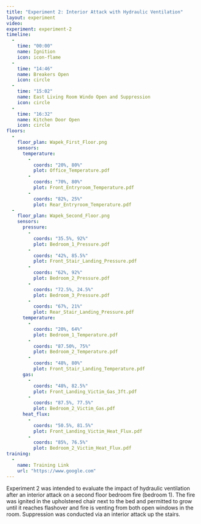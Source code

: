 ```yaml
---
title: "Experiment 2: Interior Attack with Hydraulic Ventilation"
layout: experiment
video:
experiment: experiment-2
timeline:
  -
    time: "00:00"
    name: Ignition
    icon: icon-flame
  -
    time: "14:46"
    name: Breakers Open
    icon: circle
  -
    time: "15:02"
    name: East Living Room Windo Open and Suppression
    icon: circle
  -
    time: "16:32"
    name: Kitchen Door Open
    icon: circle
floors:
  -
    floor_plan: Wapek_First_Floor.png
    sensors:
      temperature:
        -
          coords: "20%, 80%"
          plot: Office_Temperature.pdf
        -
          coords: "70%, 80%"
          plot: Front_Entryroom_Temperature.pdf
        -
          coords: "82%, 25%"
          plot: Rear_Entryroom_Temperature.pdf
  -
    floor_plan: Wapek_Second_Floor.png
    sensors:
      pressure:
        -
          coords: "35.5%, 92%"
          plot: Bedroom_1_Pressure.pdf
        -
          coords: "42%, 85.5%"
          plot: Front_Stair_Landing_Pressure.pdf
        -
          coords: "62%, 92%"
          plot: Bedroom_2_Pressure.pdf
        -
          coords: "72.5%, 24.5%"
          plot: Bedroom_3_Pressure.pdf
        -
          coords: "67%, 21%"
          plot: Rear_Stair_Landing_Pressure.pdf
      temperature:
        -
          coords: "20%, 64%"
          plot: Bedroom_1_Temperature.pdf
        -
          coords: "87.50%, 75%"
          plot: Bedroom_2_Temperature.pdf
        -
          coords: "48%, 80%"
          plot: Front_Stair_Landing_Temperature.pdf
      gas:
        -
          coords: "48%, 82.5%"
          plot: Front_Landing_Victim_Gas_3ft.pdf
        -
          coords: "87.5%, 77.5%"
          plot: Bedroom_2_Victim_Gas.pdf
      heat_flux:
        -
          coords: "50.5%, 81.5%"
          plot: Front_Landing_Victim_Heat_Flux.pdf
        -
          coords: "85%, 76.5%"
          plot: Bedroom_2_Victim_Heat_Flux.pdf
training:
  -
    name: Training Link
    url: "https://www.google.com"
---
```


Experiment 2 was intended to evaluate the impact of hydraulic ventilation after an interior attack on a second floor bedroom fire (bedroom 1). The fire was ignited in the upholstered chair next to the bed and permitted to grow until it reaches flashover and fire is venting from both open windows in the room. Suppression was conducted via an interior attack up the stairs.
